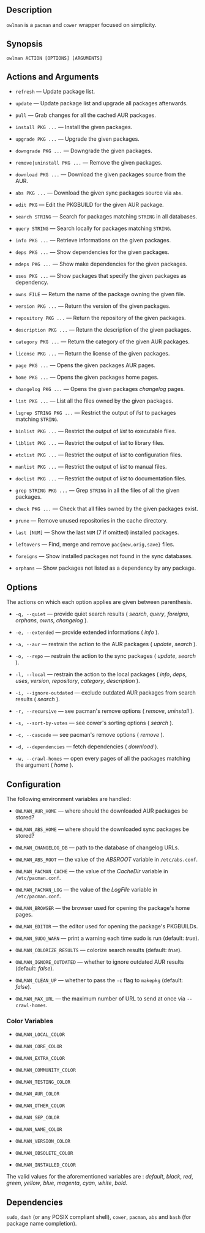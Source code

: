## Description

`owlman` is a `pacman` and `cower` wrapper focused on simplicity.

## Synopsis

    owlman ACTION [OPTIONS] [ARGUMENTS]

## Actions and Arguments

- `refresh` — Update package list.

- `update` — Update package list and upgrade all packages afterwards.

- `pull` — Grab changes for all the cached AUR packages.

- `install PKG ...` — Install the given packages.

- `upgrade PKG ...` — Upgrade the given packages.

- `downgrade PKG ...` — Downgrade the given packages.

- `remove|uninstall PKG ...` — Remove the given packages.

- `download PKG ...` — Download the given packages source from the AUR.

- `abs PKG ...` — Download the given sync packages source via `abs`.

- `edit PKG` — Edit the PKGBUILD for the given AUR package.

- `search STRING` — Search for packages matching `STRING` in all databases.

- `query STRING` — Search locally for packages matching `STRING`.

- `info PKG ...` — Retrieve informations on the given packages.

- `deps PKG ...` — Show dependencies for the given packages.

- `mdeps PKG ...` — Show make dependencies for the given packages.

- `uses PKG ...` — Show packages that specify the given packages as dependency.

- `owns FILE` — Return the name of the package owning the given file.

- `version PKG ...` — Return the version of the given packages.

- `repository PKG ...` — Return the repository of the given packages.

- `description PKG ...` — Return the description of the given packages.

- `category PKG ...` — Return the category of the given AUR packages.

- `license PKG ...` — Return the license of the given packages.

- `page PKG ...` — Opens the given packages AUR pages.

- `home PKG ...` — Opens the given packages home pages.

- `changelog PKG ...` — Opens the given packages *changelog* pages.

- `list PKG ...` — List all the files owned by the given packages.

- `lsgrep STRING PKG ...` — Restrict the output of *list* to packages matching `STRING`.

- `binlist PKG ...` — Restrict the output of *list* to executable files.

- `liblist PKG ...` — Restrict the output of *list* to library files.

- `etclist PKG ...` — Restrict the output of *list* to configuration files.

- `manlist PKG ...` — Restrict the output of *list* to manual files.

- `doclist PKG ...` — Restrict the output of *list* to documentation files.

- `grep STRING PKG ...` — Grep `STRING` in all the files of all the given packages.

- `check PKG ...` — Check that all files owned by the given packages exist.

- `prune` — Remove unused repositories in the cache directory.

- `last [NUM]` — Show the last `NUM` (7 if omitted) installed packages.

- `leftovers` — Find, merge and remove `pac{new,orig,save}` files.

- `foreigns` — Show installed packages not found in the sync databases.

- `orphans` — Show packages not listed as a dependency by any package.

## Options
The actions on which each option applies are given between parenthesis.

- `-q, --quiet` — provide quiet search results ( *search*, *query*, *foreigns*, *orphans*, *owns*, *changelog* ).

- `-e, --extended` — provide extended informations ( *info* ).

- `-a, --aur` — restrain the action to the AUR packages ( *update*, *search* ).

- `-o, --repo` — restrain the action to the sync packages ( *update*, *search* ).

- `-l, --local` — restrain the action to the local packages ( *info*, *deps*, *uses*, *version*, *repository*, *category*, *description* ).

- `-i, --ignore-outdated` — exclude outdated AUR packages from search results ( *search* ).

- `-r, --recursive` — see pacman's remove options ( *remove*, *uninstall* ).

- `-s, --sort-by-votes` — see cower's sorting options ( *search* ).

- `-c, --cascade` — see pacman's remove options ( *remove* ).

- `-d, --dependencies` — fetch dependencies ( *download* ).

- `-w, --crawl-homes` — open every pages of all the packages matching the argument ( *home* ).

## Configuration

The following environment variables are handled:

- `OWLMAN_AUR_HOME` — where should the downloaded AUR packages be stored?

- `OWLMAN_ABS_HOME` — where should the downloaded sync packages be stored?

- `OWLMAN_CHANGELOG_DB` — path to the database of changelog URLs.

- `OWLMAN_ABS_ROOT` — the value of the *ABSROOT* variable in `/etc/abs.conf`.

- `OWLMAN_PACMAN_CACHE` — the value of the *CacheDir* variable in `/etc/pacman.conf`.

- `OWLMAN_PACMAN_LOG` — the value of the *LogFile* variable in `/etc/pacman.conf`.

- `OWLMAN_BROWSER` — the browser used for opening the package's home pages.

- `OWLMAN_EDITOR` — the editor used for opening the package's PKGBUILDs.

- `OWLMAN_SUDO_WARN` — print a warning each time sudo is run (default: *true*).

- `OWLMAN_COLORIZE_RESULTS` — colorize search results (default: *true*).

- `OWLMAN_IGNORE_OUTDATED` — whether to ignore outdated AUR results (default: *false*).

- `OWLMAN_CLEAN_UP` — whether to pass the `-c` flag to `makepkg` (default: *false*).

- `OWLMAN_MAX_URL` — the maximum number of URL to send at once via `--crawl-homes`.

### Color Variables

- `OWLMAN_LOCAL_COLOR`

- `OWLMAN_CORE_COLOR`

- `OWLMAN_EXTRA_COLOR`

- `OWLMAN_COMMUNITY_COLOR`

- `OWLMAN_TESTING_COLOR`

- `OWLMAN_AUR_COLOR`

- `OWLMAN_OTHER_COLOR`

- `OWLMAN_SEP_COLOR`

- `OWLMAN_NAME_COLOR`

- `OWLMAN_VERSION_COLOR`

- `OWLMAN_OBSOLETE_COLOR`

- `OWLMAN_INSTALLED_COLOR`

The valid values for the aforementioned variables are : *default*, *black*, *red*, *green*, *yellow*, *blue*, *magenta*, *cyan*, *white*, *bold*.

## Dependencies

`sudo`, `dash` (or any POSIX compliant shell), `cower`, `pacman`, `abs` and `bash` (for package name completion).
